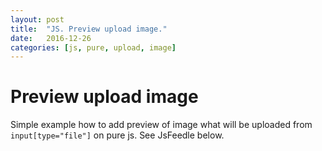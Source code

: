 ```yaml
---
layout: post
title:  "JS. Preview upload image."
date:   2016-12-26
categories: [js, pure, upload, image]
---
```


# Preview upload image

Simple example how to add preview of image what will be uploaded from `input[type="file"]` on pure js.
See JsFeedle below.

<script async src="//jsfiddle.net/evgv/sLdeg1k2/6/embed/"></script>
